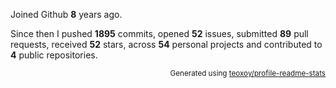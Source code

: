 Joined Github **8** years ago.

Since then I pushed **1895** commits, opened **52** issues, submitted **89** pull requests, received **52** stars, across **54** personal projects and contributed to **4** public repositories.

<p align="right"><sub>Generated using <a href="https://github.com/marketplace/actions/profile-readme-stats">teoxoy/profile-readme-stats</a></sub></p>
